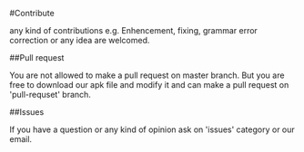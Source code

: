 #Contribute

any kind of contributions e.g. Enhencement, fixing, grammar error correction or any idea are welcomed.

##Pull request

You are not allowed to make a pull request on master branch. But you are free to download our apk file and modify it and can make a pull request on 'pull-requset' branch.

##Issues

If you have a question or any kind of opinion ask on 'issues' category or our email.
